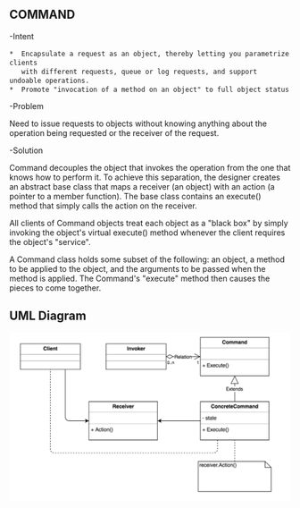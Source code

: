 COMMAND
-------
    
-Intent

    *  Encapsulate a request as an object, thereby letting you parametrize clients 
       with different requests, queue or log requests, and support undoable operations.
    *  Promote "invocation of a method on an object" to full object status
    
-Problem

   Need to issue requests to objects without knowing anything about the operation
   being requested or the receiver of the request. 
     
-Solution

   Command decouples the object that invokes the operation from the one that knows
   how to perform it. To achieve this separation, the designer creates an abstract
   base class that maps a receiver (an object) with an action (a pointer to a member
   function). The base class contains an execute() method that simply calls 
   the action on the receiver.
     
   All clients of Command objects treat each object as a "black box" by simply 
   invoking the object's virtual execute() method whenever the client requires 
   the object's "service".
     
   A Command class holds some subset of the following: an object, a method to be 
   applied to the object, and the arguments to be passed when the method is applied.
   The Command's "execute" method then causes the pieces to come together.   
   
   
UML Diagram
-----------
![](../screenshots/command.png)       